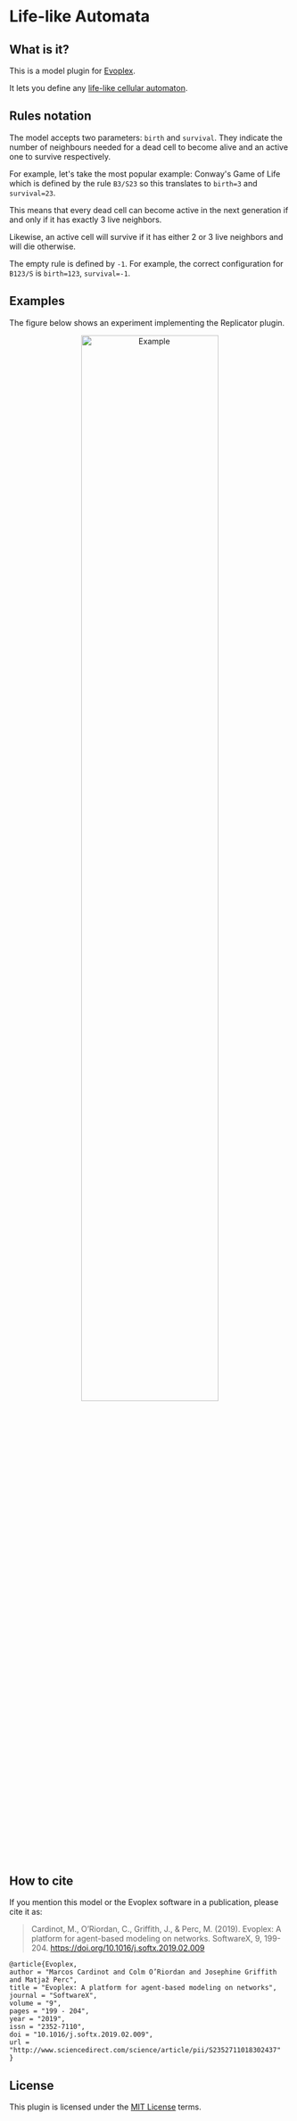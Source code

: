 # Life-like Automata

## What is it?

This is a model plugin for [Evoplex](https://evoplex.org).

It lets you define any [life-like cellular automaton](https://en.wikipedia.org/wiki/Life-like_cellular_automaton).

## Rules notation

The model accepts two parameters: `birth` and `survival`. They indicate the number of neighbours needed for a dead cell to become alive and an active one to survive respectively.

For example, let's take the most popular example: Conway's Game of Life which is defined by the rule `B3/S23` so this translates to `birth=3` and `survival=23`.

This means that every dead cell can become active in the next generation if and only if it has exactly 3 live neighbors.

Likewise, an active cell will survive if it has either 2 or 3 live neighbors and will die otherwise.

The empty rule is defined by `-1`. For example, the correct configuration for `B123/S` is `birth=123`,  `survival=-1`.

## Examples

The figure below shows an experiment implementing the Replicator plugin.

<p align="center">
<img src="example.gif" alt="Example" width="70%">
</p>

## How to cite
If you mention this model or the Evoplex software in a publication, please cite it as:

> Cardinot, M., O’Riordan, C., Griffith, J., & Perc, M. (2019). Evoplex: A platform for agent-based modeling on networks. SoftwareX, 9, 199-204. https://doi.org/10.1016/j.softx.2019.02.009

```
@article{Evoplex,
author = "Marcos Cardinot and Colm O’Riordan and Josephine Griffith and Matjaž Perc",
title = "Evoplex: A platform for agent-based modeling on networks",
journal = "SoftwareX",
volume = "9",
pages = "199 - 204",
year = "2019",
issn = "2352-7110",
doi = "10.1016/j.softx.2019.02.009",
url = "http://www.sciencedirect.com/science/article/pii/S2352711018302437"
}
```

## License
This plugin is licensed under the [MIT License](https://opensource.org/licenses/MIT) terms.
